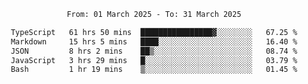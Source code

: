 <div align="center">
<p style="text-align: center;">
<!--START_SECTION:waka-->

```txt
From: 01 March 2025 - To: 31 March 2025

TypeScript   61 hrs 50 mins  ████████████████▓░░░░░░░░   67.25 %
Markdown     15 hrs 5 mins   ████░░░░░░░░░░░░░░░░░░░░░   16.40 %
JSON         8 hrs 2 mins    ██▒░░░░░░░░░░░░░░░░░░░░░░   08.74 %
JavaScript   3 hrs 29 mins   █░░░░░░░░░░░░░░░░░░░░░░░░   03.79 %
Bash         1 hr 19 mins    ▒░░░░░░░░░░░░░░░░░░░░░░░░   01.45 %
```

<!--END_SECTION:waka-->
</p>
</div>
